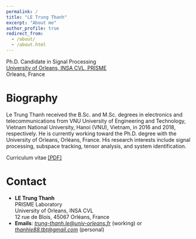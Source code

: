 ```yaml
---
permalink: /
title: "LE Trung Thanh"
excerpt: "About me"
author_profile: true
redirect_from: 
  - /about/
  - /about.html
---
```


Ph.D. Candidate in Signal Processing \
[University of Orleans, INSA CVL, PRISME](https://www.univ-orleans.fr/fr/prisme) \
Orleans, France


Biography
======
Le Trung Thanh received the B.Sc. and M.Sc. degrees in electronics and telecommunications from VNU University of Engineering and Technology, Vietnam National University, Hanoi (VNU), Vietnam, in 2016 and 2018, respectively. He is currently working toward the Ph.D. degree with the University of Orleans, Orléans, France.
His research interests include signal processing, subspace tracking, tensor analysis, and system identification.

Curriculum vitae [[PDF]](https://drive.google.com/file/d/1iGF17xyATs6ApvIO2D3w6vTGNMCsuTW1/view?usp=sharing)

# Contact

* **LE Trung Thanh** \
PRISME Laboratory \
University of Orleans, INSA CVL \
12 rue de Blois, 45067 Orléans, France 
* **Emails**: *trung-thanh.le@univ-orleans.fr* (working)  or  *thanhle88.tbt@gmail.com* (personal)

